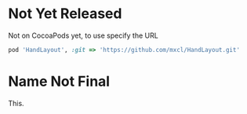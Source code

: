 # Not Yet Released

Not on CocoaPods yet, to use specify the URL

```ruby
pod 'HandLayout', :git => 'https://github.com/mxcl/HandLayout.git'
```

# Name Not Final

This.
